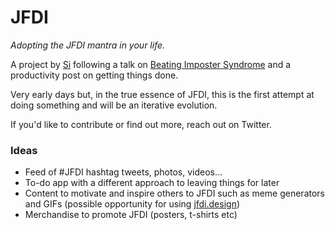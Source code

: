# JFDI

_Adopting the JFDI mantra in your life._

A project by [Si](https://twitter.com/Si) following a talk on [Beating Imposter Syndrome](http://sijobling.com/talks/beating-imposter-syndrome-mkgn/) and a productivity post on getting things done.

Very early days but, in the true essence of JFDI, this is the first attempt at doing something and will be an iterative evolution.

If you'd like to contribute or find out more, reach out on Twitter.

### Ideas

* Feed of #JFDI hashtag tweets, photos, videos…
* To-do app with a different approach to leaving things for later
* Content to motivate and inspire others to JFDI such as meme generators and GIFs (possible opportunity for using [jfdi.design](https://jfdi.design))
* Merchandise to promote JFDI (posters, t-shirts etc)
